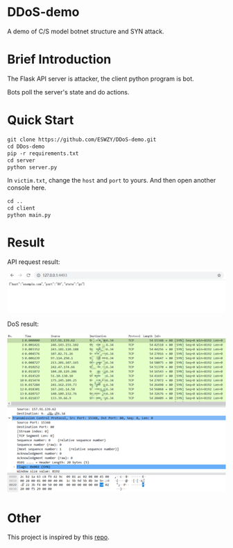 # DDoS-demo

A demo of C/S model botnet structure and SYN attack. 

# Brief Introduction

The Flask API server is attacker, the client python program is bot.

Bots poll the server's state and do actions. 

# Quick Start

```shell script
git clone https://github.com/ESWZY/DDoS-demo.git
cd DDos-demo
pip -r requirements.txt
cd server
python server.py
```

In `victim.txt`, change the `host` and `port` to yours. And then open another console here.

```shell script
cd ..
cd client
python main.py
```

# Result

API request result:

![api](/images/1.png)

DoS result:

![dos](/images/2.png)

# Other

This project is inspired by this [repo](https://github.com/cyweb/hammer).
